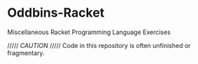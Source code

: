 # Oddbins-Racket
Miscellaneous Racket Programming Language Exercises

///// *CAUTION* /////
Code in this repository is often unfinished or fragmentary.
